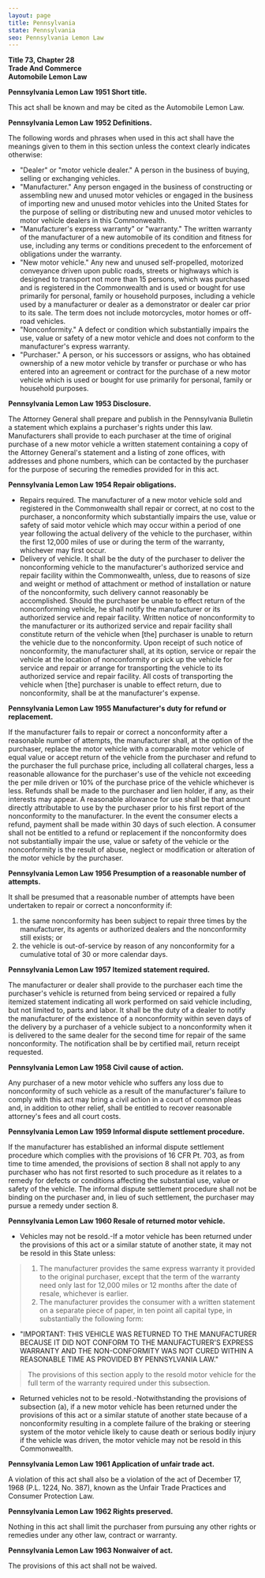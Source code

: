 ```yaml
---
layout: page
title: Pennsylvania
state: Pennsylvania
seo: Pennsylvania Lemon Law
---
```


**Title 73, Chapter 28** <br>
**Trade And Commerce** <br>
**Automobile Lemon Law** <br>

**Pennsylvania Lemon Law 1951 Short title.**

This act shall be known and may be cited as the Automobile Lemon Law.

**Pennsylvania Lemon Law 1952 Definitions.**

The following words and phrases when used in this act shall have the meanings given to them in this section unless the context clearly indicates otherwise:

- "Dealer" or "motor vehicle dealer." A person in the business of buying, selling or exchanging vehicles.
- "Manufacturer." Any person engaged in the business of constructing or assembling new and unused motor vehicles or engaged in the business of importing new and unused motor vehicles into the United States for the purpose of selling or distributing new and unused motor vehicles to motor vehicle dealers in this Commonwealth.
- "Manufacturer's express warranty" or "warranty." The written warranty of the manufacturer of a new automobile of its condition and fitness for use, including any terms or conditions precedent to the enforcement of obligations under the warranty.
- "New motor vehicle." Any new and unused self-propelled, motorized conveyance driven upon public roads, streets or highways which is designed to transport not more than 15 persons, which was purchased and is registered in the Commonwealth and is used or bought for use primarily for personal, family or household purposes, including a vehicle used by a manufacturer or dealer as a demonstrator or dealer car prior to its sale. The term does not include motorcycles, motor homes or off-road vehicles.
- "Nonconformity." A defect or condition which substantially impairs the use, value or safety of a new motor vehicle and does not conform to the manufacturer's express warranty.
- "Purchaser." A person, or his successors or assigns, who has obtained ownership of a new motor vehicle by transfer or purchase or who has entered into an agreement or contract for the purchase of a new motor vehicle which is used or bought for use primarily for personal, family or household purposes.

**Pennsylvania Lemon Law 1953 Disclosure.**

The Attorney General shall prepare and publish in the Pennsylvania Bulletin a statement which explains a purchaser's rights under this law. Manufacturers shall provide to each purchaser at the time of original purchase of a new motor vehicle a written statement containing a copy of the Attorney General's statement and a listing of zone offices, with addresses and phone numbers, which can be contacted by the purchaser for the purpose of securing the remedies provided for in this act.

**Pennsylvania Lemon Law 1954 Repair obligations.**

- Repairs required. The manufacturer of a new motor vehicle sold and registered in the Commonwealth shall repair or correct, at no cost to the purchaser, a nonconformity which substantially impairs the use, value or safety of said motor vehicle which may occur within a period of one year following the actual delivery of the vehicle to the purchaser, within the first 12,000 miles of use or during the term of the warranty, whichever may first occur.
- Delivery of vehicle. It shall be the duty of the purchaser to deliver the nonconforming vehicle to the manufacturer's authorized service and repair facility within the Commonwealth, unless, due to reasons of size and weight or method of attachment or method of installation or nature of the nonconformity, such delivery cannot reasonably be accomplished. Should the purchaser be unable to effect return of the nonconforming vehicle, he shall notify the manufacturer or its authorized service and repair facility. Written notice of nonconformity to the manufacturer or its authorized service and repair facility shall constitute return of the vehicle when [the] purchaser is unable to return the vehicle due to the nonconformity. Upon receipt of such notice of nonconformity, the manufacturer shall, at its option, service or repair the vehicle at the location of nonconformity or pick up the vehicle for service and repair or arrange for transporting the vehicle to its authorized service and repair facility. All costs of transporting the vehicle when [the] purchaser is unable to effect return, due to nonconformity, shall be at the manufacturer's expense.

**Pennsylvania Lemon Law 1955 Manufacturer's duty for refund or replacement.**

If the manufacturer fails to repair or correct a nonconformity after a reasonable number of attempts, the manufacturer shall, at the option of the purchaser, replace the motor vehicle with a comparable motor vehicle of equal value or accept return of the vehicle from the purchaser and refund to the purchaser the full purchase price, including all collateral charges, less a reasonable allowance for the purchaser's use of the vehicle not exceeding the per mile driven or 10% of the purchase price of the vehicle whichever is less. Refunds shall be made to the purchaser and lien holder, if any, as their interests may appear. A reasonable allowance for use shall be that amount directly attributable to use by the purchaser prior to his first report of the nonconformity to the manufacturer. In the event the consumer elects a refund, payment shall be made within 30 days of such election. A consumer shall not be entitled to a refund or replacement if the nonconformity does not substantially impair the use, value or safety of the vehicle or the nonconformity is the result of abuse, neglect or modification or alteration of the motor vehicle by the purchaser.

**Pennsylvania Lemon Law 1956 Presumption of a reasonable number of attempts.**

It shall be presumed that a reasonable number of attempts have been undertaken to repair or correct a nonconformity if:

1. the same nonconformity has been subject to repair three times by the manufacturer, its agents or authorized dealers and the nonconformity still exists; or
2. the vehicle is out-of-service by reason of any nonconformity for a cumulative total of 30 or more calendar days.

**Pennsylvania Lemon Law 1957 Itemized statement required.**

The manufacturer or dealer shall provide to the purchaser each time the purchaser's vehicle is returned from being serviced or repaired a fully itemized statement indicating all work performed on said vehicle including, but not limited to, parts and labor. It shall be the duty of a dealer to notify the manufacturer of the existence of a nonconformity within seven days of the delivery by a purchaser of a vehicle subject to a nonconformity when it is delivered to the same dealer for the second time for repair of the same nonconformity. The notification shall be by certified mail, return receipt requested.

**Pennsylvania Lemon Law 1958 Civil cause of action.**

Any purchaser of a new motor vehicle who suffers any loss due to nonconformity of such vehicle as a result of the manufacturer's failure to comply with this act may bring a civil action in a court of common pleas and, in addition to other relief, shall be entitled to recover reasonable attorney's fees and all court costs.

**Pennsylvania Lemon Law 1959 Informal dispute settlement procedure.**

If the manufacturer has established an informal dispute settlement procedure which complies with the provisions of 16 CFR Pt. 703, as from time to time amended, the provisions of section 8 shall not apply to any purchaser who has not first resorted to such procedure as it relates to a remedy for defects or conditions affecting the substantial use, value or safety of the vehicle. The informal dispute settlement procedure shall not be binding on the purchaser and, in lieu of such settlement, the purchaser may pursue a remedy under section 8.

**Pennsylvania Lemon Law 1960 Resale of returned motor vehicle.**

- Vehicles may not be resold.-If a motor vehicle has been returned under the provisions of this act or a similar statute of another state, it may not be resold in this State unless:

>1. The manufacturer provides the same express warranty it provided to the original purchaser, except that the term of the warranty need only last for 12,000 miles or 12 months after the date of resale, whichever is earlier.
>2. The manufacturer provides the consumer with a written statement on a separate piece of paper, in ten point all capital type, in substantially the following form:
  - "IMPORTANT: THIS VEHICLE WAS RETURNED TO THE MANUFACTURER BECAUSE IT DID NOT CONFORM TO THE MANUFACTURER'S EXPRESS WARRANTY AND THE NON-CONFORMITY WAS NOT CURED WITHIN A REASONABLE TIME AS PROVIDED BY PENNSYLVANIA LAW."

>The provisions of this section apply to the resold motor vehicle for the full term of the warranty required under this subsection.

- Returned vehicles not to be resold.-Notwithstanding the provisions of subsection (a), if a new motor vehicle has been returned under the provisions of this act or a similar statute of another state because of a nonconformity resulting in a complete failure of the braking or steering system of the motor vehicle likely to cause death or serious bodily injury if the vehicle was driven, the motor vehicle may not be resold in this Commonwealth.

**Pennsylvania Lemon Law 1961 Application of unfair trade act.**

A violation of this act shall also be a violation of the act of December 17, 1968 (P.L. 1224, No. 387), known as the Unfair Trade Practices and Consumer Protection Law.

**Pennsylvania Lemon Law 1962 Rights preserved.**

Nothing in this act shall limit the purchaser from pursuing any other rights or remedies under any other law, contract or warranty.

**Pennsylvania Lemon Law 1963 Nonwaiver of act.**

The provisions of this act shall not be waived.
